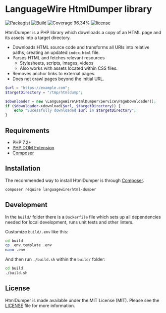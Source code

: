 LanguageWire HtmlDumper library
=====================================
[![Packagist](https://img.shields.io/packagist/v/languagewire/html-dumper)](https://packagist.org/packages/languagewire/html-dumper)
[![Build](https://github.com/Languagewire/html-dumper/actions/workflows/build.yml/badge.svg)](https://github.com/Languagewire/html-dumper/actions/workflows/build.yml)
![Coverage 96.34%](https://img.shields.io/badge/coverage-96.34%25-brightgreen)
[![license](https://img.shields.io/packagist/l/languagewire/html-dumper)](https://github.com/Languagewire/html-dumper/blob/main/LICENSE)

HtmlDumper is a PHP library which downloads a copy of an HTML page and its assets into a target directory.

- Downloads HTML source code and transforms all URIs into relative paths, creating an updated `index.html` file.
- Parses HTML and fetches relevant resources
  - Stylesheets, scripts, images, videos
  - Also works with assets located within CSS files.
- Removes anchor links to external pages.
- Does not crawl pages beyond the initial URL.

```php
$url = "https://example.com";
$targetDirectory = "/tmp/htmldump";

$downloader = new \LanguageWire\HtmlDumper\Service\PageDownloader();
if ($downloader->download($url, $targetDirectory)) {
    echo "Sucessfully downloaded $url in $targetDirectory";
}
```

## Requirements

* PHP 7.2+
* [PHP DOM Extension](https://www.php.net/manual/en/intro.dom.php)
* [Composer](https://getcomposer.org/)

## Installation

The recommended way to install HtmlDumper is through [Composer](https://getcomposer.org/).

```bash
composer require languagewire/html-dumper
```

## Development

In the `build/` folder there is a `Dockerfile` file which sets up all dependencies needed for local development, runs unit tests and other linters.

Customize `build/.env` like this:

```bash
cd build
cp .env.template .env
nano .env
```

And then run `./build.sh` within the `build/` folder:

```bash
cd build
./build.sh
```

## License

HtmlDumper is made available under the MIT License (MIT). Please see the [LICENSE](LICENSE) file for more information.
